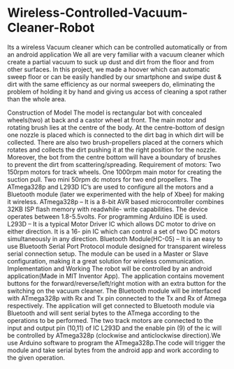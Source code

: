 # Wireless-Controlled-Vacuum-Cleaner-Robot
Its a wireless Vacuum cleaner which can be controlled automatically or from an android application
We all are very familiar with a vacuum cleaner which create a partial vacuum to suck up dust and
dirt from the floor and from other surfaces. In this project, we made a hoover which can automatic sweep floor or can be easily handled by our smartphone and swipe dust & dirt with the same
efficiency as our normal sweepers do, eliminating the problem of holding it by hand and giving us
access of cleaning a spot rather than the whole area.

Construction of Model
The model is rectangular bot with concealed wheels(two) at back and a castor wheel at front. The main motor and rotating brush lies at the centre of the body. At the centre-bottom of design one
nozzle is placed which is connected to the dirt bag in which dirt will be collected. There are also
two brush-propellers placed at the corners which rotates and collects the dirt pushing it at the right position for the nozzle. Moreover, the bot from the centre bottom will have a boundary of
brushes to prevent the dirt from scattering/spreading.
Requirement of motors: Two 150rpm motors for track wheels. One 1000rpm main motor for
creating the suction pull. Two mini 50rpm dc motors for two end propellers. The ATmega328p and
L293D IC’s are used to configure all the motors and a Bluetooth module (later we experimented
with the help of Xbee) for making it wireless.
ATmega328p – It is a 8-bit AVR based microcontroller combines 32KB ISP flash memory with readwhile-
write capabilities. The device operates between 1.8-5.5volts. For programming Arduino IDE
is used.
L293D – It is a typical Motor Driver IC which allows DC motor to drive on either direction. It is a 16-
pin IC which can control a set of two DC motors simultaneously in any direction.
Bluetooth Module(HC-05) – It is an easy to use Bluetooth Serial Port Protocol module designed for transparent wireless serial connection setup. The module can be used in a Master or Slave configuration, making it a great solution for wireless communication.
Implementation and Working
The robot will be controlled by an android application(Made in MIT Inventor App). The application contains movement buttons for the forward/reverse/left/right motion with an extra button for the switching on the
vacuum cleaner. The Bluetooth module will be interfaced with ATmega328p with Rx and Tx pin connected to the Tx and Rx of Atmega respectively. The application will get connected to
Bluetooth module via Bluetooth and will sent serial bytes to the ATmega according to the operations to be performed. The two track motors are connected to the input and output pin
(10,11) of IC L293D and the enable pin (9) of the ic will be controlled by ATmega328p (clockwise
and anticlockwise direction).We use Arduino software to program the ATmega328p.The code will
trigger the module and take serial bytes from the android app and work according to the given
operation.
